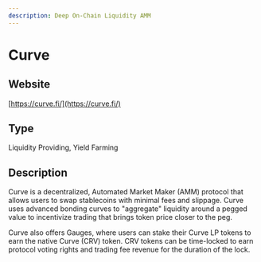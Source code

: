```yaml
---
description: Deep On-Chain Liquidity AMM
---
```


# Curve

## Website

[https://curve.fi/](https://curve.fi/)

## Type

Liquidity Providing, Yield Farming

## Description

Curve is a decentralized, Automated Market Maker (AMM) protocol that allows users to swap stablecoins with minimal fees and slippage. Curve uses advanced bonding curves to "aggregate" liquidity around a pegged value to incentivize trading that brings token price closer to the peg.

Curve also offers Gauges, where users can stake their Curve LP tokens to earn the native Curve (CRV) token. CRV tokens can be time-locked to earn protocol voting rights and trading fee revenue for the duration of the lock.
